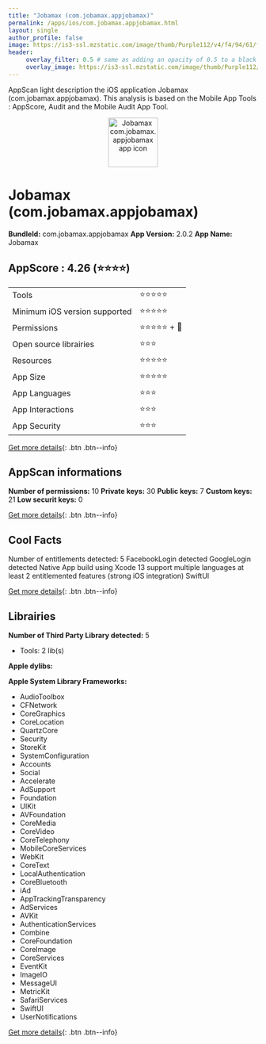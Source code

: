 ```yaml
---
title: "Jobamax (com.jobamax.appjobamax)"
permalink: /apps/ios/com.jobamax.appjobamax.html
layout: single
author_profile: false
image: https://is3-ssl.mzstatic.com/image/thumb/Purple112/v4/f4/94/61/f49461ad-7c37-51d8-208c-fa333441d223/AppIcon-0-1x_U007emarketing-0-8-0-sRGB-85-220.png/512x512bb.jpg
header: 
     overlay_filter: 0.5 # same as adding an opacity of 0.5 to a black background
     overlay_image: https://is3-ssl.mzstatic.com/image/thumb/Purple112/v4/f4/94/61/f49461ad-7c37-51d8-208c-fa333441d223/AppIcon-0-1x_U007emarketing-0-8-0-sRGB-85-220.png/512x512bb.jpg
---
```

AppScan light description the iOS application Jobamax (com.jobamax.appjobamax). This analysis is based on the Mobile App Tools : AppScore, Audit and the Mobile Audit App Tool.

  
  
<div style="text-align: center;"><img src="https://is3-ssl.mzstatic.com/image/thumb/Purple112/v4/f4/94/61/f49461ad-7c37-51d8-208c-fa333441d223/AppIcon-0-1x_U007emarketing-0-8-0-sRGB-85-220.png/512x512bb.jpg" width="100" height="100" alt="Jobamax com.jobamax.appjobamax app icon"></div>  
  
# Jobamax (com.jobamax.appjobamax)

**BundleId:** com.jobamax.appjobamax
**App Version:** 2.0.2
**App Name:** Jobamax


## AppScore : 4.26 (⭐️⭐️⭐️⭐️) 

<table>
<tr><td> Tools </td><td> ⭐️⭐️⭐️⭐️⭐️ </td></tr>
<tr><td> Minimum iOS version supported </td><td> ⭐️⭐️⭐️⭐️⭐️ </td></tr>
<tr><td> Permissions </td><td> ⭐️⭐️⭐️⭐️⭐️ + 🌟 </td></tr>
<tr><td> Open source librairies </td><td> ⭐️⭐️⭐️ </td></tr>
<tr><td> Resources </td><td> ⭐️⭐️⭐️⭐️⭐️ </td></tr>
<tr><td> App Size </td><td> ⭐️⭐️⭐️⭐️⭐️ </td></tr>
<tr><td> App Languages </td><td> ⭐️⭐️⭐️ </td></tr>
<tr><td> App Interactions </td><td> ⭐️⭐️⭐️ </td></tr>
<tr><td> App Security </td><td> ⭐️⭐️⭐️ </td></tr>
</table>

[Get more details](/pricing.html){: .btn .btn--info}  
  
## AppScan informations 

**Number of permissions:** 10
**Private keys:** 30
**Public keys:** 7
**Custom keys:** 21
**Low securit keys:** 0
  
[Get more details](/pricing.html){: .btn .btn--info}

## Cool Facts

Number of entitlements detected: 5
FacebookLogin detected
GoogleLogin detected
Native App
build using Xcode 13
support multiple languages
at least 2 entitlemented features (strong iOS integration)
SwiftUI
  
[Get more details](/pricing.html){: .btn .btn--info}

## Librairies 
**Number of Third Party Library detected:** 5
- Tools: 2 lib(s)

**Apple dylibs:**


**Apple System Library Frameworks:**
- AudioToolbox
- CFNetwork
- CoreGraphics
- CoreLocation
- QuartzCore
- Security
- StoreKit
- SystemConfiguration
- Accounts
- Social
- Accelerate
- AdSupport
- Foundation
- UIKit
- AVFoundation
- CoreMedia
- CoreVideo
- CoreTelephony
- MobileCoreServices
- WebKit
- CoreText
- LocalAuthentication
- CoreBluetooth
- iAd
- AppTrackingTransparency
- AdServices
- AVKit
- AuthenticationServices
- Combine
- CoreFoundation
- CoreImage
- CoreServices
- EventKit
- ImageIO
- MessageUI
- MetricKit
- SafariServices
- SwiftUI
- UserNotifications


  
[Get more details](/pricing.html){: .btn .btn--info}

